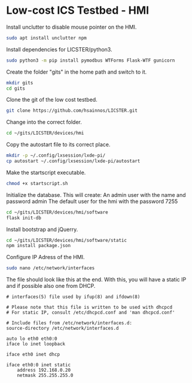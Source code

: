 # Low-cost ICS Testbed - HMI

Install unclutter to disable mouse pointer on the HMI.

```zsh
sudo apt install unclutter npm
```

Install dependencies for LICSTER/python3.

```zsh
sudo python3 -m pip install pymodbus WTForms Flask-WTF gunicorn
```

Create the folder "gits" in the home path and switch to it.

```zsh
mkdir gits
cd gits
```

Clone the git of the low cost testbed.

```zsh
git clone https://github.com/hsainnos/LICSTER.git
```

Change into the correct folder.

```zsh
cd ~/gits/LICSTER/devices/hmi
```

Copy the autostart file to its correct place.

```zsh
mkdir -p ~/.config/lxsession/lxde-pi/
cp autostart ~/.config/lxsession/lxde-pi/autostart
```

Make the startscript executable.

```zsh
chmod +x startscript.sh
```

Initialize the database. This will create: An admin user with the name and password admin The default user for the hmi with the password 7255

```zsh
cd ~/gits/LICSTER/devices/hmi/software
flask init-db
```

Install bootstrap and jQuerry.

```zsh
cd ~/gits/LICSTER/devices/hmi/software/static
npm install package.json
```

Configure IP Adress of the HMI.

```zsh
sudo nano /etc/network/interfaces
```

The file should look like this at the end. With this, you will have a static IP and if possible also one from DHCP.

```
# interfaces(5) file used by ifup(8) and ifdown(8)

# Please note that this file is written to be used with dhcpcd
# For static IP, consult /etc/dhcpcd.conf and 'man dhcpcd.conf'

# Include files from /etc/network/interfaces.d:
source-directory /etc/network/interfaces.d

auto lo eth0 eth0:0
iface lo inet loopback

iface eth0 inet dhcp

iface eth0:0 inet static
    address 192.168.0.20
    netmask 255.255.255.0

```
